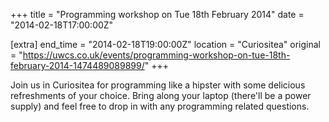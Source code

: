+++
title = "Programming workshop on Tue 18th February 2014"
date = "2014-02-18T17:00:00Z"

[extra]
end_time = "2014-02-18T19:00:00Z"
location = "Curiositea"
original = "https://uwcs.co.uk/events/programming-workshop-on-tue-18th-february-2014-1474489089899/"
+++

Join us in Curiositea for programming like a hipster with some delicious refreshments of your choice. Bring along your laptop (there'll be a power supply) and feel free to drop in with any programming related questions.

